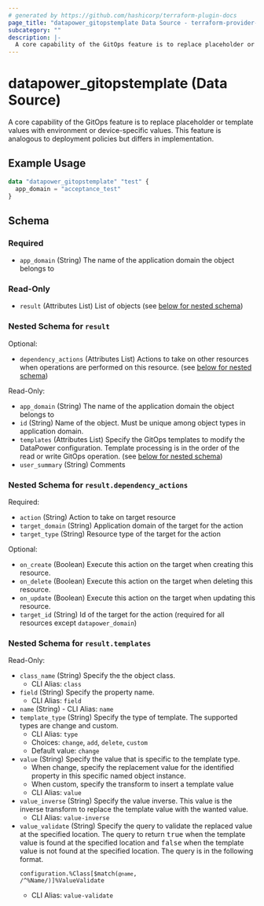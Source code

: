 ```yaml
---
# generated by https://github.com/hashicorp/terraform-plugin-docs
page_title: "datapower_gitopstemplate Data Source - terraform-provider-datapower"
subcategory: ""
description: |-
  A core capability of the GitOps feature is to replace placeholder or template values with environment or device-specific values. This feature is analogous to deployment policies but differs in implementation.
---
```


# datapower_gitopstemplate (Data Source)

A core capability of the GitOps feature is to replace placeholder or template values with environment or device-specific values. This feature is analogous to deployment policies but differs in implementation.

## Example Usage

```terraform
data "datapower_gitopstemplate" "test" {
  app_domain = "acceptance_test"
}
```

<!-- schema generated by tfplugindocs -->
## Schema

### Required

- `app_domain` (String) The name of the application domain the object belongs to

### Read-Only

- `result` (Attributes List) List of objects (see [below for nested schema](#nestedatt--result))

<a id="nestedatt--result"></a>
### Nested Schema for `result`

Optional:

- `dependency_actions` (Attributes List) Actions to take on other resources when operations are performed on this resource. (see [below for nested schema](#nestedatt--result--dependency_actions))

Read-Only:

- `app_domain` (String) The name of the application domain the object belongs to
- `id` (String) Name of the object. Must be unique among object types in application domain.
- `templates` (Attributes List) Specify the GitOps templates to modify the DataPower configuration. Template processing is in the order of the read or write GitOps operation. (see [below for nested schema](#nestedatt--result--templates))
- `user_summary` (String) Comments

<a id="nestedatt--result--dependency_actions"></a>
### Nested Schema for `result.dependency_actions`

Required:

- `action` (String) Action to take on target resource
- `target_domain` (String) Application domain of the target for the action
- `target_type` (String) Resource type of the target for the action

Optional:

- `on_create` (Boolean) Execute this action on the target when creating this resource.
- `on_delete` (Boolean) Execute this action on the target when deleting this resource.
- `on_update` (Boolean) Execute this action on the target when updating this resource.
- `target_id` (String) Id of the target for the action (required for all resources except `datapower_domain`)


<a id="nestedatt--result--templates"></a>
### Nested Schema for `result.templates`

Read-Only:

- `class_name` (String) Specify the the object class.
  - CLI Alias: `class`
- `field` (String) Specify the property name.
  - CLI Alias: `field`
- `name` (String) - CLI Alias: `name`
- `template_type` (String) Specify the type of template. The supported types are change and custom.
  - CLI Alias: `type`
  - Choices: `change`, `add`, `delete`, `custom`
  - Default value: `change`
- `value` (String) Specify the value that is specific to the template type. <ul><li>When change, specify the replacement value for the identified property in this specific named object instance.</li><li>When custom, specify the transform to insert a template value</li></ul>
  - CLI Alias: `value`
- `value_inverse` (String) Specify the value inverse. This value is the inverse transform to replace the template value with the wanted value.
  - CLI Alias: `value-inverse`
- `value_validate` (String) Specify the query to validate the replaced value at the specified location. The query to return <tt>true</tt> when the template value is found at the specified location and <tt>false</tt> when the template value is not found at the specified location. The query is in the following format. <p><code>configuration.%Class[$match(`@name`, /^%Name/)]%ValueValidate</code></p>
  - CLI Alias: `value-validate`
